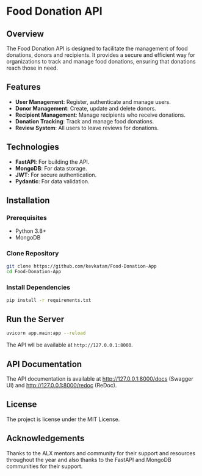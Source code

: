 # Food Donation API

## Overview

The Food Donation API is designed to facilitate the management of food donations, donors and recipients. It provides a secure and efficient way for organizations to track and manage food donations, ensuring that donations reach those in need.

## Features

- **User Management**: Register, authenticate and manage users.
- **Donor Management**: Create, update and delete donors.
- **Recipient Management**: Manage recipients who receive donations.
- **Donation Tracking**: Track and manage food donations.
- **Review System**: All users to leave reviews for donations.

## Technologies
- **FastAPI**: For building the API.
- **MongoDB**: For data storage.
- **JWT**: For secure authentication.
- **Pydantic**: For data validation.

## Installation
### Prerequisites
- Python 3.8+
- MongoDB

### Clone Repository
```sh
git clone https://github.com/kevkatam/Food-Donation-App 
cd Food-Donation-App
```

### Install Dependencies

```sh
pip install -r requirements.txt
```

## Run the Server

```sh
uvicorn app.main:app --reload
```

The API wll be available at `http://127.0.0.1:8000`.

## API Documentation

The API documentation is available at http://127.0.0.1:8000/docs (Swagger UI) and http://127.0.0.1:8000/redoc (ReDoc).

## License

The project is license under the MIT License. 

## Acknowledgements

Thanks to the ALX mentors and community for their support and resources throughout the year and also thanks to the FastAPI and MongoDB communities for their support.
